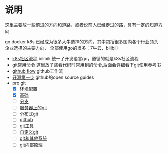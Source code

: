 # 说明

这里主要放一些前进的方向和道路，或者说前人已经走过的路，具有一定的知道方向

go docker k8s 已经成为很多大牛选择的方向，其中包括很多国内各个行业领头企业选择的主要方向，
全部使用go的很多：7牛云、bilibili

- [k8s社区流程](/todo/k8s.md) bilibili 统一了开发语言go，遵循的就是k8s社区流程
- [git常用命令](/todo/git.md) 这里放了些看代码时常用到的命令,后面会详细看下git使用参考书
- [github flow](/todo/github-flow.md) github工作流
- [开源第一步](/todo/opensource.md) github的open source guides
- pro git
    - [x] [环境配置](/todo/ProGit/start.md)
    - [x] [基础](/todo/ProGit/basic.md)
    - [ ] [分支](/todo/ProGit/branch.md)
    - [ ] [服务器上的git](/todo/ProGit/server.md)
    - [ ] [分布式git](/todo/ProGit/distributed.md)
    - [ ] [github](/todo/ProGit/github.md)
    - [ ] [git工具](/todo/ProGit/tools.md)
    - [ ] [自定义git](/todo/ProGit/diy.md)
    - [ ] [git和其他系统](/todo/ProGit/other-system.md)
    - [ ] [git内部原理](/todo/ProGit/inside.md)
